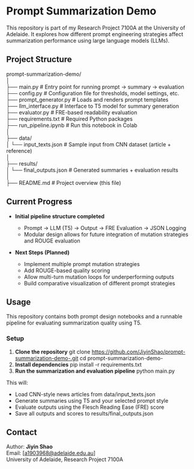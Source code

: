 # Prompt Summarization Demo

This repository is part of my Research Project 7100A at the University of Adelaide. It explores how different prompt engineering strategies affect summarization performance using large language models (LLMs).

## Project Structure

prompt-summarization-demo/<br>
│<br>
├── main.py # Entry point for running prompt → summary → evaluation<br>
├── config.py # Configuration file for thresholds, model settings, etc.<br>
├── prompt_generator.py # Loads and renders prompt templates<br>
├── llm_interface.py # Interface to T5 model for summary generation<br>
├── evaluator.py # FRE-based readability evaluation<br>
├── requirements.txt # Required Python packages<br>
├── run_pipeline.ipynb # Run this notebook in Colab<br>
│<br>
├── data/<br>
│ └── input_texts.json # Sample input from CNN dataset (article + reference)<br>
│<br>
├── results/<br>
│ └── final_outputs.json # Generated summaries + evaluation results<br>
│<br>
├── README.md # Project overview (this file)<br>

## Current Progress

- **Initial pipeline structure completed**  
  - Prompt → LLM (T5) → Output → FRE Evaluation → JSON Logging
  - Modular design allows for future integration of mutation strategies and ROUGE evaluation

- **Next Steps (Planned)**  
  - Implement multiple prompt mutation strategies  
  - Add ROUGE-based quality scoring  
  - Allow multi-turn mutation loops for underperforming outputs  
  - Build comparative visualization of different prompt strategies

## Usage

This repository contains both prompt design notebooks and a runnable pipeline for evaluating summarization quality using T5.

### Setup

1. **Clone the repository**
   git clone https://github.com/JiyinShao/prompt-summarization-demo-.git
   cd prompt-summarization-demo-
2. **Install dependencies**
   pip install -r requirements.txt
3. **Run the summarization and evaluation pipeline**
   python main.py

This will:
 - Load CNN-style news articles from data/input_texts.json
 - Generate summaries using T5 and your selected prompt style
 - Evaluate outputs using the Flesch Reading Ease (FRE) score
 - Save all outputs and scores to results/final_outputs.json

## Contact

Author: **Jiyin Shao**  
Email: [a1903968@adelaide.edu.au]  
University of Adelaide, Research Project 7100A
